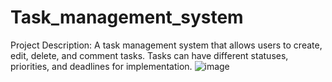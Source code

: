 # Task_management_system
Project Description: A task management system that allows users to create, edit, delete, and comment tasks. Tasks can have different statuses, priorities, and deadlines for implementation.
![image](https://github.com/user-attachments/assets/de27c0a9-39cc-4d54-a78c-b32a88565dfd)

